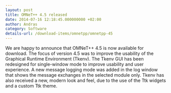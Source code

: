 ```yaml
---
layout: post
title: OMNeT++ 4.5 released
date: 2014-07-16 12:18:45.000000000 +02:00
author: Andras
category: Software
details-url: /download-items/omnetpp/omnetpp-45
---
```

We are happy to announce that OMNeT++ 4.5 is now available for download. The focus of version 4.5 was to improve the usability of the Graphical Runtime Environment (Tkenv). The Tkenv GUI has been redesigned for single-window mode to improve usability and user experience. A new message logging mode was added in the log window that shows the message exchanges in the selected module only. Tkenv has also received a new, modern look and feel, due to the use of the Ttk widgets and a custom Ttk theme.

